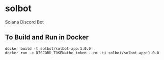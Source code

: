 # solbot
Solana Discord Bot

## To Build and Run in Docker
```shell
docker build -t solbot/solbot-app:1.0.0 .
docker run -e DISCORD_TOKEN=the_token --rm -ti solbot/solbot-app:1.0.0
```